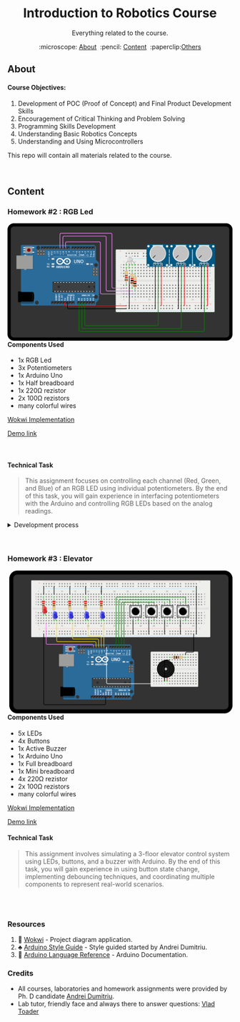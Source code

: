 <h1 align="center" style="font-size:20">
Introduction to Robotics Course
</h1>

<p align="center">
Everything related to the course.
</p>

<p align="center">
  :microscope: <a href="#about">About</a>&#160;
:pencil: <a href="#content">Content</a>&#160;
  :paperclip:<a href="#resources">Others</a>
</p>

## About

#### Course Objectives:
1. Development of POC (Proof of Concept) and Final Product Development Skills
2. Encouragement of Critical Thinking and Problem Solving
3. Programming Skills Development
4. Understanding Basic Robotics Concepts
5. Understanding and Using Microcontrollers

 This repo will contain all materials related to the course.

</br>

## Content

### Homework #2 : RGB Led
 
<img src="https://github.com/Pepi100/IntroductionToRobotics/blob/master/%232%20-%20RGB%20Led/FinalDiagram.png" align="right"
     alt="Diagram" width="600">

#### Components Used

* 1x RGB Led
* 3x Potentiometers
* 1x Arduino Uno
* 1x Half breadboard
* 1x 220&#8486; rezistor
* 2x 100&#8486; rezistors
* many colorful wires

[Wokwi Implementation](https://wokwi.com/projects/379141484912992257)

[Demo link](https://youtu.be/U9Ul7x-ILts)
</br>
</br>
</br>

#### Technical Task

> This assignment focuses on controlling each channel (Red, Green, and Blue) of an RGB LED using individual potentiometers. By the end of this task, you will gain experience in interfacing potentiometers with the Arduino and controlling RGB LEDs based on the analog readings.

<details>
  <summary> Development process</summary>

  <h4>Version 1</h4>
  <img src="https://github.com/Pepi100/IntroductionToRobotics/blob/master/%232%20-%20RGB%20Led/V1Diagram.png" align="right"
     alt="Diagram" width="500">
  <p style='color: crimson;'>1x 220&#8486; rezistor</p>
  
  
  <p>This initial version used only ore resistor for the entire circuit. It did work, however, the red LED was significantly brighter than the others. According to <a href="https://os.mbed.com/users/4180_1/notebook/rgb-leds/#:~:text=Resistor%20values%20are%20typically%20around,of%20the%20light%20wave%20increases.">this</a> article, the voltage drop of the LED tends to rise as the frequency of the light wave increases. Therefore, it is suitable to use different resistors for each color of the RGB LED.
  </p>
<!--   </br> -->
  <p>With the available choices, I've selected 2x 100&#8486; resistors for the blue and green LEDs.</p>

</br>
</br>
   <h4>Version 2</h4>
   
  <p style='color: crimson;'>Filtering signal</p>
  
  
  <p>
    This second version brings modifications to the code. The main flaw of version 1 was the flickering of the green LED when adjusting the other knobs. I`ve manually implemented a high pass filter such that values below a certain threshold would not register.
  </p>
    <p>
    LED values are now updated every 10 mills, attempting to reduce flickering and provide a smoother output.
  </p>
<!--   </br> -->
</details>



</br>
</br>

### Homework #3 : Elevator
 
<img src="https://github.com/Pepi100/IntroductionToRobotics/blob/master/%233%20-%20Elevator/Diagram.png" align="right"
     alt="Diagram" width="500">

#### Components Used

* 5x LEDs
* 4x Buttons
* 1x Active Buzzer
* 1x Arduino Uno
* 1x Full breadboard
* 1x Mini breadboard
* 4x 220&#8486; rezistor
* 2x 100&#8486; rezistors
* many colorful wires

[Wokwi Implementation](https://wokwi.com/projects/380099046031760385)

[Demo link](https://youtu.be/U9Ul7x-ILts)

#### Technical Task
>This assignment involves simulating a 3-floor elevator control system using
LEDs, buttons, and a buzzer with Arduino. By the end of this task, you will gain
experience in using button state change, implementing debouncing techniques,
and coordinating multiple components to represent real-world scenarios.


</br>
</br>

### Resources
1. :triangular_ruler: [Wokwi](https://wokwi.com/) - Project diagram application.
2. :clubs: [Arduino Style Guide](https://github.com/Irikos/arduino-style-guide) - Style guided started by Andrei Dumitriu.
3. :blue_book: [Arduino Language Reference](https://www.arduino.cc/reference/en/) - Arduino Documentation.

### Credits
- All courses, laboratories and homework assignments were provided by Ph. D candidate [Andrei Dumitriu](https://github.com/Irikos).
-  Lab tutor, friendly face and always there to answer questions: [Vlad Toader](https://github.com/vladfxstoader) 
